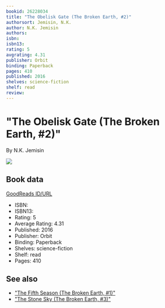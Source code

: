 ```yaml
---
bookid: 26228034
title: "The Obelisk Gate (The Broken Earth, #2)"
authorsort: Jemisin, N.K.
author: N.K. Jemisin
authors: 
isbn: 
isbn13: 
rating: 5
avgrating: 4.31
publisher: Orbit
binding: Paperback
pages: 410
published: 2016
shelves: science-fiction
shelf: read
review: 
---
```


# "The Obelisk Gate (The Broken Earth, #2)"

By N.K. Jemisin

![](https://i.gr-assets.com/images/S/compressed.photo.goodreads.com/books/1660867781l/26228034._SY475_.jpg)

## Book data

[GoodReads ID/URL](https://www.goodreads.com/book/show/26228034)

- ISBN: 
- ISBN13: 
- Rating: 5
- Average Rating: 4.31
- Published: 2016
- Publisher: Orbit
- Binding: Paperback
- Shelves: science-fiction
- Shelf: read
- Pages: 410


## See also

- ["The Fifth Season (The Broken Earth, #1)"](The_Fifth_Season_The_Broken_Earth__1.md)
- ["The Stone Sky (The Broken Earth, #3)"](The_Stone_Sky_The_Broken_Earth__3.md)
